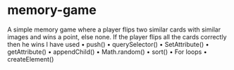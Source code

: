 # memory-game
A simple memory game where a player flips two similar cards with similar images and wins a point, else none. If the player flips all the cards correctly then he wins
I have used
• push()
• querySelector()
• SetAttribute()
• getAttribute()
• appendChild()
• Math.random()
• sort()
• For loops
• createElement()
